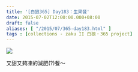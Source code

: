 ```yaml
---
title: '[白狼365] Day183：生果餐'
date: 2015-07-02T12:00:00.000+08:00
draft: false
aliases: [ "/2015/07/365-day183.html" ]
tags : [collections - zaku II 白狼・365 project]
---
```


[![](https://farm1.staticflickr.com/401/19137025170_19770dc825_z.jpg)](https://farm1.staticflickr.com/401/19137025170_19770dc825_z.jpg)

又甜又夠凍的減肥(?)餐～